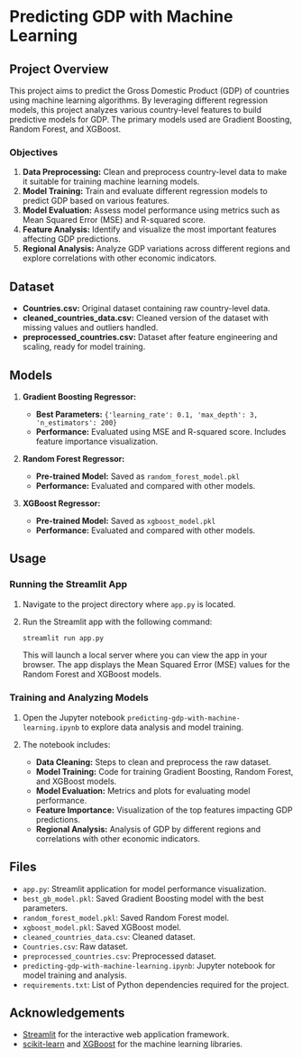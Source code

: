 

# Predicting GDP with Machine Learning

## Project Overview

This project aims to predict the Gross Domestic Product (GDP) of countries using machine learning algorithms. By leveraging different regression models, this project analyzes various country-level features to build predictive models for GDP. The primary models used are Gradient Boosting, Random Forest, and XGBoost.

### Objectives

1. **Data Preprocessing:** Clean and preprocess country-level data to make it suitable for training machine learning models.
2. **Model Training:** Train and evaluate different regression models to predict GDP based on various features.
3. **Model Evaluation:** Assess model performance using metrics such as Mean Squared Error (MSE) and R-squared score.
4. **Feature Analysis:** Identify and visualize the most important features affecting GDP predictions.
5. **Regional Analysis:** Analyze GDP variations across different regions and explore correlations with other economic indicators.

## Dataset

- **Countries.csv:** Original dataset containing raw country-level data.
- **cleaned_countries_data.csv:** Cleaned version of the dataset with missing values and outliers handled.
- **preprocessed_countries.csv:** Dataset after feature engineering and scaling, ready for model training.

## Models

1. **Gradient Boosting Regressor:**
   - **Best Parameters:** `{'learning_rate': 0.1, 'max_depth': 3, 'n_estimators': 200}`
   - **Performance:** Evaluated using MSE and R-squared score. Includes feature importance visualization.

2. **Random Forest Regressor:**
   - **Pre-trained Model:** Saved as `random_forest_model.pkl`
   - **Performance:** Evaluated and compared with other models.

3. **XGBoost Regressor:**
   - **Pre-trained Model:** Saved as `xgboost_model.pkl`
   - **Performance:** Evaluated and compared with other models.

## Usage

### Running the Streamlit App

1. Navigate to the project directory where `app.py` is located.
2. Run the Streamlit app with the following command:

   ```bash
   streamlit run app.py
   ```

   This will launch a local server where you can view the app in your browser. The app displays the Mean Squared Error (MSE) values for the Random Forest and XGBoost models.

### Training and Analyzing Models

1. Open the Jupyter notebook `predicting-gdp-with-machine-learning.ipynb` to explore data analysis and model training.
2. The notebook includes:

   - **Data Cleaning:** Steps to clean and preprocess the raw dataset.
   - **Model Training:** Code for training Gradient Boosting, Random Forest, and XGBoost models.
   - **Model Evaluation:** Metrics and plots for evaluating model performance.
   - **Feature Importance:** Visualization of the top features impacting GDP predictions.
   - **Regional Analysis:** Analysis of GDP by different regions and correlations with other economic indicators.

## Files

- `app.py`: Streamlit application for model performance visualization.
- `best_gb_model.pkl`: Saved Gradient Boosting model with the best parameters.
- `random_forest_model.pkl`: Saved Random Forest model.
- `xgboost_model.pkl`: Saved XGBoost model.
- `cleaned_countries_data.csv`: Cleaned dataset.
- `Countries.csv`: Raw dataset.
- `preprocessed_countries.csv`: Preprocessed dataset.
- `predicting-gdp-with-machine-learning.ipynb`: Jupyter notebook for model training and analysis.
- `requirements.txt`: List of Python dependencies required for the project.

## Acknowledgements

- [Streamlit](https://streamlit.io/) for the interactive web application framework.
- [scikit-learn](https://scikit-learn.org/) and [XGBoost](https://xgboost.readthedocs.io/) for the machine learning libraries.

